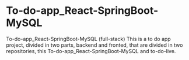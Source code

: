 # To-do-app_React-SpringBoot-MySQL
To-do-app_React-SpringBoot-MySQL (full-stack)
This is a to do app project, divided in two parts, backend and fronted, that are divided in two repositories, this To-do-app_React-SpringBoot-MySQL and to-do-live.
